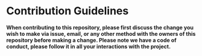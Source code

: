 <h1>Contribution Guidelines</h1>
<p>
<b>When contributing to this repository, please first discuss the change you wish to make via issue, email, or any other method with the owners of this repository before making a change. Please note we have a code of conduct, please follow it in all your interactions with the project.</b>
</p>
